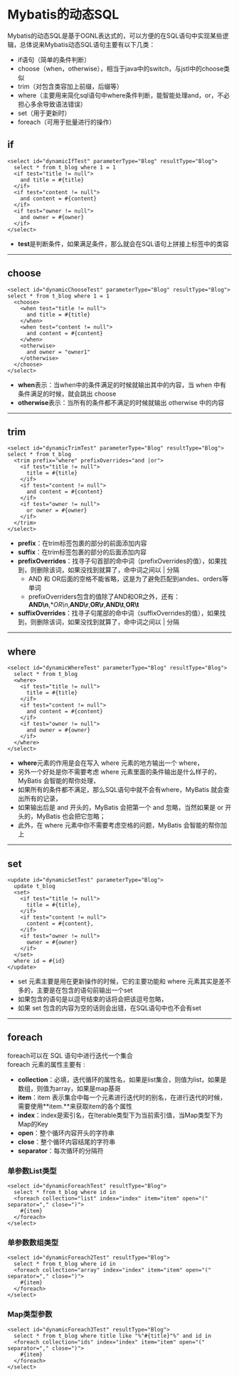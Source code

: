 # Mybatis的动态SQL

Mybatis的动态SQL是基于OGNL表达式的，可以方便的在SQL语句中实现某些逻辑，总体说来Mybatis动态SQL语句主要有以下几类：

- if语句（简单的条件判断）
- choose（when，otherwise），相当于java中的switch，与jstl中的choose类似
- trim（对包含类容加上前缀，后缀等）
- where（主要用来简化sql语句中where条件判断，能智能处理and，or，不必担心多余导致语法错误）
- set（用于更新时）
- foreach（可用于批量进行的操作）

## if

```
<select id="dynamicIfTest" parameterType="Blog" resultType="Blog">
  select * from t_blog where 1 = 1
  <if test="title != null">
    and title = #{title}
  </if>
  <if test="content != null">
    and content = #{content}
  </if>
  <if test="owner != null">
    and owner = #{owner}
  </if>
</select>
```

- **test**是判断条件，如果满足条件，那么就会在SQL语句上拼接上<if>标签中的类容

----

## choose

```
<select id="dynamicChooseTest" parameterType="Blog" resultType="Blog">
select * from t_blog where 1 = 1
  <choose>
    <when test="title != null">
      and title = #{title}
    </when>
    <when test="content != null">
      and content = #{content}
    </when>
    <otherwise>
      and owner = "owner1"
    </otherwise>
  </choose>
</select>
```
- **when**表示：当when中的条件满足的时候就输出其中的内容，当 when 中有条件满足的时候，就会跳出 choose
- **otherwise**表示：当所有的条件都不满足的时候就输出 otherwise 中的内容

----

## trim

```
<select id="dynamicTrimTest" parameterType="Blog" resultType="Blog">
select * from t_blog
  <trim prefix="where" prefixOverrides="and |or">
    <if test="title != null">
      title = #{title}
    </if>
    <if test="content != null">
      and content = #{content}
    </if>
    <if test="owner != null">
      or owner = #{owner}
    </if>
  </trim>
</select>
```
- **prefix**：在trim标签包裹的部分的前面添加内容
- **suffix**：在trim标签包裹的部分的后面添加内容
- **prefixOverrides**：找寻子句首部的命中词（prefixOverrides的值），如果找到，则删除该词，如果没找到就算了，命中词之间以 | 分隔
  - AND 和 OR后面的空格不能省略，这是为了避免匹配到andes、orders等单词
  - prefixOverriders包含的值除了AND和OR之外，还有：**AND\n**,**OR\n*,**AND\r**,**OR\r**,**AND\t**,**OR\t**
- **suffixOverrides**：找寻子句尾部的命中词（suffixOverrides的值），如果找到，则删除该词，如果没找到就算了，命中词之间以 | 分隔

----

## where

```
<select id="dynamicWhereTest" parameterType="Blog" resultType="Blog">
  select * from t_blog
  <where>
    <if test="title != null">
      title = #{title}
    </if>
    <if test="content != null">
      and content = #{content}
    </if>
    <if test="owner != null">
      and owner = #{owner}
    </if>
  </where>
</select>
```

- **where**元素的作用是会在写入 where 元素的地方输出一个 where，
- 另外一个好处是你不需要考虑 where 元素里面的条件输出是什么样子的，MyBatis 会智能的帮你处理，
- 如果所有的条件都不满足，那么SQL语句中就不会有where，MyBatis 就会查出所有的记录，
- 如果输出后是 and 开头的，MyBatis 会把第一个 and 忽略，当然如果是 or 开头的，MyBatis 也会把它忽略；
- 此外，在 where 元素中你不需要考虑空格的问题，MyBatis 会智能的帮你加上

----

## set

```
<update id="dynamicSetTest" parameterType="Blog">
  update t_blog
  <set>
    <if test="title != null">
      title = #{title},
    </if>
    <if test="content != null">
      content = #{content},
    </if>
    <if test="owner != null">
      owner = #{owner}
    </if>
  </set>
  where id = #{id}
</update>
```

- set 元素主要是用在更新操作的时候，它的主要功能和 where 元素其实是差不多的，主要是在包含的语句前输出一个set
- 如果包含的语句是以逗号结束的话将会把该逗号忽略，
- 如果 set 包含的内容为空的话则会出错，在SQL语句中也不会有set

----

## foreach

foreach可以在 SQL 语句中进行迭代一个集合</br>
foreach 元素的属性主要有 :
  - **collection**：必填，迭代循环的属性名，如果是list集合，则值为list，如果是数组，则值为array，如果是map基哥
  - **item**：item 表示集合中每一个元素进行迭代时的别名，在进行迭代的时候，需要使用**item.**来获取item的各个属性
  - **index**：index是索引名，在Iterable类型下为当前索引值，当Map类型下为Map的Key
  - **open**：整个循环内容开头的字符串
  - **close**：整个循环内容结尾的字符串
  - **separator**：每次循环的分隔符



### 单参数List类型

```
<select id="dynamicForeachTest" resultType="Blog">
  select * from t_blog where id in
  <foreach collection="list" index="index" item="item" open="(" separator="," close=")">
    #{item}
  </foreach>
</select>
```

### 单参数数组类型

```
<select id="dynamicForeach2Test" resultType="Blog">
  select * from t_blog where id in
  <foreach collection="array" index="index" item="item" open="(" separator="," close=")">
    #{item}
  </foreach>
</select>
```

### Map类型参数

```
<select id="dynamicForeach3Test" resultType="Blog">
  select * from t_blog where title like "%"#{title}"%" and id in
  <foreach collection="ids" index="index" item="item" open="(" separator="," close=")">
    #{item}
  </foreach>
</select>
```

